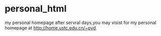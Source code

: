 # personal_html
my personal homepage
after servral days,you may visist for my personal homepage at http://home.ustc.edu.cn/~pyd.
